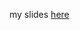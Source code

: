 my slides <a href="https://docs.google.com/presentation/d/1pSjb7_k2fECPHsl7x9bl5vUdnFJnL6J078gA0AuAgas/edit?usp=sharing">here</a>